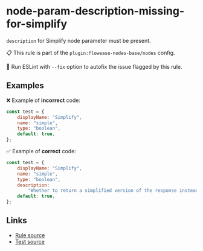 [//]: # "File generated from a template. Do not edit this file directly."

# node-param-description-missing-for-simplify

`description` for Simplify node parameter must be present.

📋 This rule is part of the `plugin:flowease-nodes-base/nodes` config.

🔧 Run ESLint with `--fix` option to autofix the issue flagged by this rule.

## Examples

❌ Example of **incorrect** code:

```js
const test = {
	displayName: "Simplify",
	name: "simple",
	type: "boolean",
	default: true,
};
```

✅ Example of **correct** code:

```js
const test = {
	displayName: "Simplify",
	name: "simple",
	type: "boolean",
	description:
		"Whether to return a simplified version of the response instead of the raw data",
	default: true,
};
```

## Links

- [Rule source](../../lib/rules/node-param-description-missing-for-simplify.ts)
- [Test source](../../tests/node-param-description-missing-for-simplify.test.ts)
